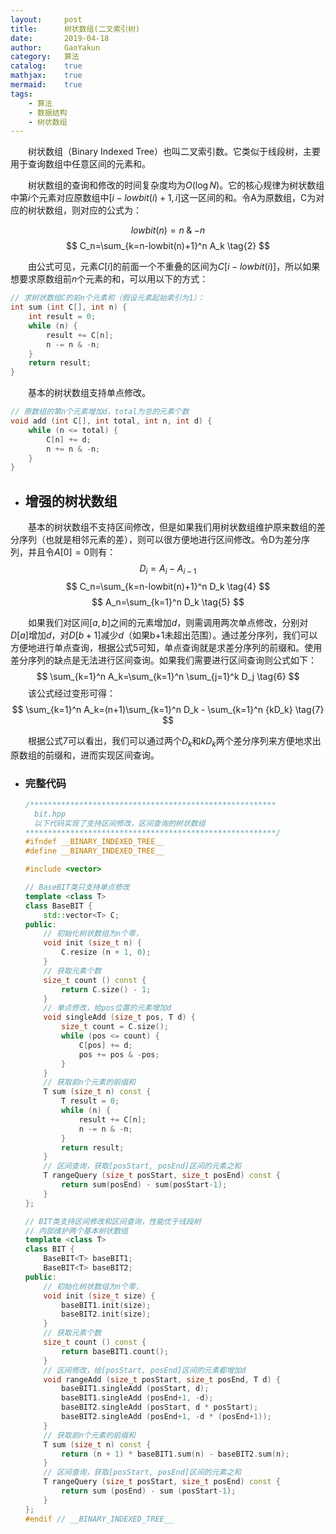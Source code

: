 ```yaml
---
layout:     post
title:      树状数组(二叉索引树)
date:       2019-04-18
author:     GaoYakun
category:   算法
catalog:    true
mathjax:    true
mermaid:    true
tags:
    - 算法
    - 数据结构
    - 树状数组
---
```


&emsp;&emsp;树状数组（Binary Indexed Tree）也叫二叉索引数。它类似于线段树，主要用于查询数组中任意区间的元素和。



&emsp;&emsp;树状数组的查询和修改的时间复杂度均为$O(\log N)$。它的核心规律为树状数组中第$i$个元素对应原数组中$[i-lowbit(i)+1,i]$这一区间的和。令A为原数组，C为对应的树状数组，则对应的公式为：

$$
lowbit(n)=n\mathbin{\&}-n \tag{1}
$$
$$
C_n=\sum_{k=n-lowbit(n)+1}^n A_k \tag{2}
$$

&emsp;&emsp;由公式可见，元素$C[i]$的前面一个不重叠的区间为$C[i-lowbit(i)]$，所以如果想要求原数组前$n$个元素的和，可以用以下的方式：

```c++
// 求树状数组C的前n个元素和（假设元素起始索引为1）：
int sum (int C[], int n) {
    int result = 0;
    while (n) {
        result += C[n];
        n -= n & -n;
    }
    return result;
}
```
&emsp;&emsp;基本的树状数组支持单点修改。
```c++
// 原数组的第n个元素增加d，total为总的元素个数
void add (int C[], int total, int n, int d) {
    while (n <= total) {
        C[n] += d;
        n += n & -n;
    }
}
```
- ## 增强的树状数组

&emsp;&emsp;基本的树状数组不支持区间修改，但是如果我们用树状数组维护原来数组的差分序列（也就是相邻元素的差），则可以很方便地进行区间修改。令D为差分序列，并且令$A[0]=0$则有：
$$
D_i=A_i-A_{i-1} \tag{3}
$$
$$
C_n=\sum_{k=n-lowbit(n)+1}^n D_k \tag{4}
$$
$$
A_n=\sum_{k=1}^n D_k \tag{5}
$$

&emsp;&emsp;如果我们对区间$[a,b]$之间的元素增加$d$，则需调用两次单点修改，分别对$D[a]$增加$d$，对$D[b+1]$减少$d$（如果b+1未超出范围）。通过差分序列，我们可以方便地进行单点查询，根据公式$5$可知，单点查询就是求差分序列的前缀和。使用差分序列的缺点是无法进行区间查询。如果我们需要进行区间查询则公式如下：
$$
\sum_{k=1}^n A_k=\sum_{k=1}^n \sum_{j=1}^k D_j \tag{6}
$$
&emsp;&emsp;该公式经过变形可得：
$$
\sum_{k=1}^n A_k=(n+1)\sum_{k=1}^n D_k - \sum_{k=1}^n {kD_k} \tag{7}
$$

&emsp;&emsp;根据公式$7$可以看出，我们可以通过两个$D_k$和$kD_k$两个差分序列来方便地求出原数组的前缀和，进而实现区间查询。

- ### 完整代码

  ``` c++
  /*******************************************************
    bit.hpp
	以下代码实现了支持区间修改，区间查询的树状数组
  ********************************************************/
  #ifndef __BINARY_INDEXED_TREE__
  #define __BINARY_INDEXED_TREE__

  #include <vector>
  
  // BaseBIT类只支持单点修改
  template <class T>
  class BaseBIT {
      std::vector<T> C;
  public:
      // 初始化树状数组为n个零，
      void init (size_t n) {
          C.resize (n + 1, 0);
      }
      // 获取元素个数
      size_t count () const {
          return C.size() - 1;
      }
      // 单点修改，给pos位置的元素增加d
      void singleAdd (size_t pos, T d) {
          size_t count = C.size();
          while (pos <= count) {
              C[pos] += d;
              pos += pos & -pos;
          }
      }
      // 获取前n个元素的前缀和
      T sum (size_t n) const {
          T result = 0;
          while (n) {
              result += C[n];
              n -= n & -n;
          }
          return result;
      }
      // 区间查询，获取[posStart, posEnd]区间的元素之和
      T rangeQuery (size_t posStart, size_t posEnd) const {
          return sum(posEnd) - sum(posStart-1);
      }
  };

  // BIT类支持区间修改和区间查询，性能优于线段树
  // 内部维护两个基本树状数组
  template <class T>
  class BIT {
      BaseBIT<T> baseBIT1;
      BaseBIT<T> baseBIT2;
  public:
      // 初始化树状数组为n个零，
      void init (size_t size) {
          baseBIT1.init(size);
          baseBIT2.init(size);
      }
      // 获取元素个数
      size_t count () const {
          return baseBIT1.count();
      }
      // 区间修改，给[posStart, posEnd]区间的元素都增加d
      void rangeAdd (size_t posStart, size_t posEnd, T d) {
          baseBIT1.singleAdd (posStart, d);
          baseBIT1.singleAdd (posEnd+1, -d);
          baseBIT2.singleAdd (posStart, d * posStart);
          baseBIT2.singleAdd (posEnd+1, -d * (posEnd+1));
      }
      // 获取前n个元素的前缀和
      T sum (size_t n) const {
          return (n + 1) * baseBIT1.sum(n) - baseBIT2.sum(n);
      }
      // 区间查询，获取[posStart, posEnd]区间的元素之和
      T rangeQuery (size_t posStart, size_t posEnd) const {
          return sum (posEnd) - sum (posStart-1);
      }
  };
  #endif // __BINARY_INDEXED_TREE__
```

  

